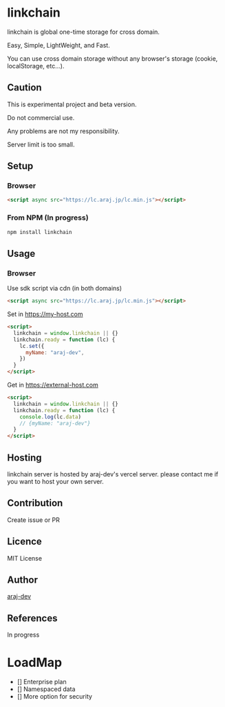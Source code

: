# linkchain

linkchain is global one-time storage for cross domain.

Easy, Simple, LightWeight, and Fast.

You can use cross domain storage without any browser's storage (cookie, localStorage, etc...).

## Caution

This is experimental project and beta version.

Do not commercial use.

Any problems are not my responsibility.

Server limit is too small.

## Setup

### Browser

```html
<script async src="https://lc.araj.jp/lc.min.js"></script>
```

### From NPM (In progress)

```bash
npm install linkchain
```

## Usage

### Browser

Use sdk script via cdn (in both domains)

```html
<script async src="https://lc.araj.jp/lc.min.js"></script>
```

Set in https://my-host.com

```html
<script>
  linkchain = window.linkchain || {}
  linkchain.ready = function (lc) {
    lc.set({
      myName: "araj-dev",
    })
  }
</script>
```

Get in https://external-host.com

```html
<script>
  linkchain = window.linkchain || {}
  linkchain.ready = function (lc) {
    console.log(lc.data)
    // {myName: "araj-dev"}
  }
</script>
```

## Hosting

linkchain server is hosted by araj-dev's vercel server.
please contact me if you want to host your own server.

## Contribution

Create issue or PR

## Licence

MIT License

## Author

[araj-dev](https://github.com/araj-dev)

## References

In progress

# LoadMap

- [] Enterprise plan
- [] Namespaced data
- [] More option for security
